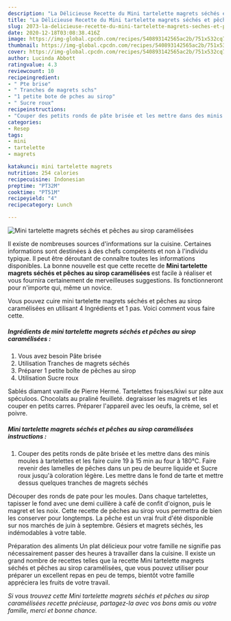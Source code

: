 ```yaml
---
description: "La Délicieuse Recette du Mini tartelette magrets séchés et pêches au sirop caramélisées"
title: "La Délicieuse Recette du Mini tartelette magrets séchés et pêches au sirop caramélisées"
slug: 2073-la-delicieuse-recette-du-mini-tartelette-magrets-seches-et-peches-au-sirop-caramelisees
date: 2020-12-18T03:08:38.416Z
image: https://img-global.cpcdn.com/recipes/540893142565ac2b/751x532cq70/mini-tartelette-magrets-seches-et-peches-au-sirop-caramelisees-photo-principale-de-la-recette.jpg
thumbnail: https://img-global.cpcdn.com/recipes/540893142565ac2b/751x532cq70/mini-tartelette-magrets-seches-et-peches-au-sirop-caramelisees-photo-principale-de-la-recette.jpg
cover: https://img-global.cpcdn.com/recipes/540893142565ac2b/751x532cq70/mini-tartelette-magrets-seches-et-peches-au-sirop-caramelisees-photo-principale-de-la-recette.jpg
author: Lucinda Abbott
ratingvalue: 4.3
reviewcount: 10
recipeingredient:
- " Pte brise"
- " Tranches de magrets schs"
- "1 petite bote de pches au sirop"
- " Sucre roux"
recipeinstructions:
- "Couper des petits ronds de pâte brisée et les mettre dans des minis moules à tartelettes et les faire cuire 19 à 15 min au four à 180°C. Faire revenir des lamelles de pêches dans un peu de beurre liquide et Sucre roux jusqu&#39;à coloration légère. Les mettre dans le fond de tarte et mettre dessus quelques tranches de magrets séchés"
categories:
- Resep
tags:
- mini
- tartelette
- magrets

katakunci: mini tartelette magrets 
nutrition: 254 calories
recipecuisine: Indonesian
preptime: "PT32M"
cooktime: "PT51M"
recipeyield: "4"
recipecategory: Lunch

---
```



![Mini tartelette magrets séchés et pêches au sirop caramélisées](https://img-global.cpcdn.com/recipes/540893142565ac2b/751x532cq70/mini-tartelette-magrets-seches-et-peches-au-sirop-caramelisees-photo-principale-de-la-recette.jpg)

Il existe de nombreuses sources d'informations sur la cuisine. Certaines informations sont destinées à des chefs compétents et non à l'individu typique. Il peut être déroutant de connaître toutes les informations disponibles. La bonne nouvelle est que cette recette de <strong> Mini tartelette magrets séchés et pêches au sirop caramélisées </strong> est facile à réaliser et vous fournira certainement de merveilleuses suggestions. Ils fonctionneront pour n'importe qui, même un novice.

<!--inarticleads1-->

Vous pouvez cuire mini tartelette magrets séchés et pêches au sirop caramélisées en utilisant 4 Ingrédients et 1 pas. Voici comment vous faire cette.

##### Ingrédients de mini tartelette magrets séchés et pêches au sirop caramélisées :

1. Vous avez besoin  Pâte brisée
1. Utilisation  Tranches de magrets séchés
1. Préparer 1 petite boîte de pêches au sirop
1. Utilisation  Sucre roux


Sablés diamant vanille de Pierre Hermé. Tartelettes fraises/kiwi sur pâte aux spéculoos. Chocolats au praliné feuilleté. degraisser les magrets et les couper en petits carres. Préparer l&#39;appareil avec les oeufs, la crème, sel et poivre. 

<!--inarticleads2-->

##### Mini tartelette magrets séchés et pêches au sirop caramélisées instructions :

1. Couper des petits ronds de pâte brisée et les mettre dans des minis moules à tartelettes et les faire cuire 19 à 15 min au four à 180°C. Faire revenir des lamelles de pêches dans un peu de beurre liquide et Sucre roux jusqu&#39;à coloration légère. Les mettre dans le fond de tarte et mettre dessus quelques tranches de magrets séchés


Découper des ronds de pate pour les moules. Dans chaque tartelettes, tapisser le fond avec une demi cuillère à café de confit d&#39;oignon, puis le magret et les noix. Cette recette de pêches au sirop vous permettra de bien les conserver pour longtemps. La pêche est un vrai fruit d&#39;été disponible sur nos marchés de juin à septembre. Gésiers et magrets séchés, les indémodables à votre table. 

<!--inarticleads1-->

<p>
Préparation des aliments Un plat délicieux pour votre famille ne signifie pas nécessairement passer des heures à travailler dans la cuisine. Il existe un grand nombre de recettes telles que la recette Mini tartelette magrets séchés et pêches au sirop caramélisées, que vous pouvez utiliser pour préparer un excellent repas en peu de temps, bientôt votre famille appréciera les fruits de votre travail.
</p>

<p>
<i>Si vous trouvez cette Mini tartelette magrets séchés et pêches au sirop caramélisées recette précieuse, partagez-la avec vos bons amis ou votre famille, merci et bonne chance.</i>
</p>
